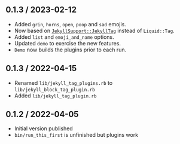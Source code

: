 ## 0.1.3 / 2023-02-12
  * Added `grin`, `horns`, `open`, `poop` and `sad` emojis.
  * Now based on [`JekyllSupport::JekyllTag`](https://mslinn.com/jekyll/10200-jekyll-plugin-support.html) instead of `Liquid::Tag`.
  * Added `list` and `emoji_and_name` options.
  * Updated `demo` to exercise the new features.
  * `Demo` now builds the plugins prior to each run.

## 0.1.3 / 2022-04-15
  * Renamed `lib/jekyll_tag_plugins.rb` to  `lib/jekyll_block_tag_plugin.rb`
  * Added `lib/jekyll_tag_plugin.rb`

## 0.1.2 / 2022-04-05
  * Initial version published
  * `bin/run_this_first` is unfinished but plugins work
